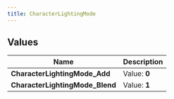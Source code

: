 ```yaml
---
title: CharacterLightingMode
---
```


## Values
| Name | Description |
| ---- | ----------- |
| **CharacterLightingMode_Add** | Value: **0** |
| **CharacterLightingMode_Blend** | Value: **1** |

